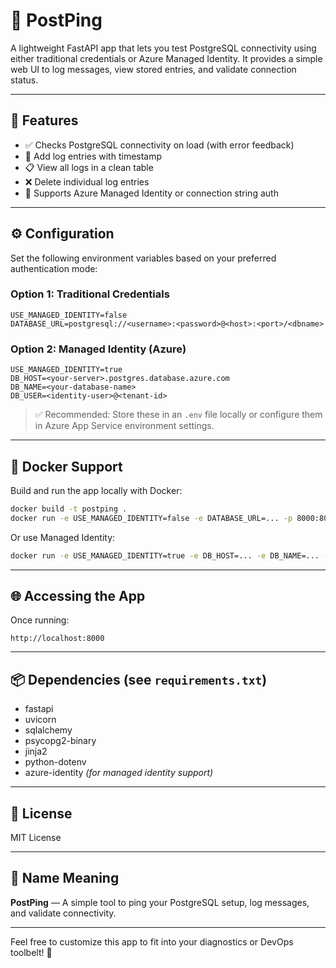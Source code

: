 # 🐘 PostPing

A lightweight FastAPI app that lets you test PostgreSQL connectivity using either traditional credentials or Azure Managed Identity. It provides a simple web UI to log messages, view stored entries, and validate connection status.

---

## 🚀 Features

- ✅ Checks PostgreSQL connectivity on load (with error feedback)
- 📝 Add log entries with timestamp
- 📋 View all logs in a clean table
- ❌ Delete individual log entries
- 🔐 Supports Azure Managed Identity or connection string auth

---

## ⚙️ Configuration

Set the following environment variables based on your preferred authentication mode:

### Option 1: Traditional Credentials
```env
USE_MANAGED_IDENTITY=false
DATABASE_URL=postgresql://<username>:<password>@<host>:<port>/<dbname>
```

### Option 2: Managed Identity (Azure)
```env
USE_MANAGED_IDENTITY=true
DB_HOST=<your-server>.postgres.database.azure.com
DB_NAME=<your-database-name>
DB_USER=<identity-user>@<tenant-id>
```

> ✅ Recommended: Store these in an `.env` file locally or configure them in Azure App Service environment settings.

---

## 🐳 Docker Support

Build and run the app locally with Docker:

```bash
docker build -t postping .
docker run -e USE_MANAGED_IDENTITY=false -e DATABASE_URL=... -p 8000:8000 postping
```

Or use Managed Identity:

```bash
docker run -e USE_MANAGED_IDENTITY=true -e DB_HOST=... -e DB_NAME=... -e DB_USER=... -p 8000:8000 postping
```

---

## 🌐 Accessing the App

Once running:
```
http://localhost:8000
```

---

## 📦 Dependencies (see `requirements.txt`)
- fastapi
- uvicorn
- sqlalchemy
- psycopg2-binary
- jinja2
- python-dotenv
- azure-identity *(for managed identity support)*

---

## 📄 License
MIT License

---

## 💬 Name Meaning
**PostPing** — A simple tool to ping your PostgreSQL setup, log messages, and validate connectivity.

---

Feel free to customize this app to fit into your diagnostics or DevOps toolbelt! 🚀

